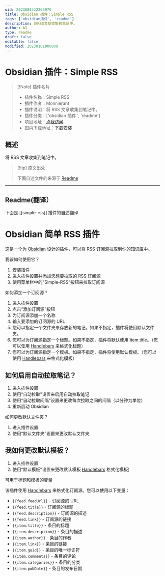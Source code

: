 ```yaml
---
uid: 2023080322265979
title: Obsidian 插件：Simple RSS
tags: ['obsidian插件', 'readme']
description: 将RSS文章收集到笔记中。
author: AI
type: readme
draft: false
editable: false
modified: 20230101000000
---
```


# Obsidian 插件：Simple RSS

> [!Note] 插件名片
> - 插件名称：Simple RSS
> - 插件作者：Monnierant
> - 插件说明：将 RSS 文章收集到笔记中。
> - 插件分类：['obsidian 插件 ', 'readme']
> - 项目地址：[点我访问](https://github.com/monnierant/obsidian-simple-rss)
> - 国内下载地址：[下载安装](https://pkmer.cn/products/plugin/pluginMarket/?simple-rss)

## 概述

将 RSS 文章收集到笔记中。

> [!tip] 原文出处
>
>下面自述文件的来源于 [Readme](https://ghproxy.net/https://raw.githubusercontent.com/monnierant/obsidian-simple-rss/master/README.md)

---

## Readme(翻译）

下面是 [[simple-rss]] 插件的自述翻译

# Obsidian 简单 RSS 插件

这是一个为 [Obsidian](https://obsidian.md/) 设计的插件，可以将 RSS 订阅源拉取到你的知识库中。

我该如何使用它？

1. 安装插件
2. 进入插件设置并添加您想要拉取的 RSS 订阅源
3. 使用菜单栏中的“Simple-RSS”按钮来拉取订阅源

如何添加一个订阅源？

1. 进入插件设置
2. 点击“添加订阅源”按钮
3. 为订阅源添加一个名称
4. 输入要添加的订阅源的 URL
5. 您可以指定一个文件夹来存放新的笔记。如果不指定，插件将使用默认文件夹。
6. 您可以为订阅源指定一个标题。如果不指定，插件将默认使用 item.title。（您可以使用 [Handlebars](https://handlebarsjs.com/) 来格式化标题）
7. 您可以为订阅源指定一个模板。如果不指定，插件将使用默认模板。（您可以使用 [Handlebars](https://handlebarsjs.com/) 来格式化模板）

## 如何启用自动拉取笔记？

1. 进入插件设置
2. 使用“自动拉取”设置来启用自动拉取笔记
3. 使用“自动拉取间隔”设置来更改每次拉取之间的间隔（以分钟为单位）
4. 重新启动 Obsidian

如何更改默认文件夹？

1. 进入插件设置
2. 使用“默认文件夹”设置来更改默认文件夹

## 我如何更改默认模板？

1. 进入插件设置
2. 使用“默认模板”设置来更改默认模板
[Handlebars](https://handlebarsjs.com/) 格式化模板)

可用于标题和模板的变量

该插件使用 [Handlebars](https://handlebarsjs.com/) 来格式化订阅源。您可以使用以下变量：

- `{{feed.feedUrl}}` - 订阅源的 URL
- `{{feed.title}}` - 订阅源的标题
- `{{feed.description}}` - 订阅源的描述
- `{{feed.link}}` - 订阅源的链接
- `{{item.title}}` - 条目的标题
- `{{item.description}}` - 条目的描述
- `{{item.author}}` - 条目的作者
- `{{item.link}}` - 条目的链接
- `{{item.guid}}` - 条目的唯一标识符
- `{{item.comments}}` - 条目的评论
- `{{item.categories}}` - 条目的分类
- `{{item.pubDate}}` - 条目的发布日期



